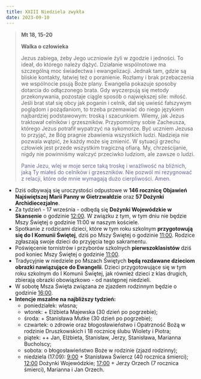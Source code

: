 ```yaml
---
title: XXIII Niedziela zwykła
date: 2023-09-10
---
```


> **Mt 18, 15-20**
>
> **Walka o człowieka**
>
> Jezus zabiega, żeby Jego uczniowie żyli w zgodzie i jedności. To ideał, do którego należy dążyć. Działanie wspólnotowe ma szczególną moc świadectwa i ewangelizacji. Jednak tam, gdzie są bliskie kontakty, łatwiej też o poranienie. Rozłamy i brak przebaczenia we wspólnocie psują Boże plany. Ewangelia pokazuje sposoby dotarcia do odłączonego brata. Gdy wyczerpują się metody przekonywania, pozostaje ciągle sposób o największej sile: miłość. Jeśli brat stał się obcy jak poganin i celnik, dał się uwieść fałszywym poglądom i pożądaniom, to trzeba przemawiać do niego językiem najbardziej podstawowym: troską i szacunkiem. Wiemy, jak Jezus traktował celników i grzeszników. Przypomnijmy sobie Zacheusza, którego Jezus potrafił wypatrzyć na sykomorze. Być uczniem Jezusa to przyjąć, że Bóg pragnie zbawienia wszystkich ludzi. Nadzieja nie pozwala wątpić, że każdy może się zmienić. W sytuacji grzechu człowiek jest przede wszystkim tragiczną ofiarą. My, chrześcijanie, nigdy nie powinniśmy walczyć przeciwko ludziom, ale zawsze o ludzi.
>
> <span style="color: #666699;">Panie Jezu, wlej w moje serce taką troskę i wrażliwość na bliźnich, jaką Ty miałeś do celników i grzeszników. Nie pozwól mi rezygnować z relacji, które ode mnie wymagają dużo cierpliwości. Amen.
> &nbsp;

- Dziś odbywają się uroczystości odpustowe w **146 rocznicę Objawień Najświętszej Marii Panny w Gietrzwałdzie** oraz **57 Dożynki Archidiecezjalne**.
- Za tydzień - 17 września - odbędą się **Dożynki Wojewódzkie w Skansenie** o godzinie <u>12:00</u>. W związku z tym, w tym dniu nie będzie Mszy Świętej o godzinie 11:00 w naszym kościele.
- Spotkanie z rodzicami dzieci, które w tym roku szkolnym **przygotowują się do I Komunii Świętej**, dziś po Mszy Świętej o godzinie <u>11:00</u>. Rodzice zgłaszają swoje dzieci do przyjęcia tego sakramentu.
- Poświęcenie tornistrów i przyborów szkolnych **pierwszoklasistów** dziś pod koniec Mszy Świętej o godzinie <u>11:00</u>.
- Tradycyjnie w niedziele po Mszach Świętych **będą rozdawane dzieciom obrazki nawiązujące do Ewangelii**. Dzieci przygotowujące się w tym roku szkolnym do I Komunii Świętej, jak również dzieci z klas drugich, zbierają obrazki obowiązkowo - od następnej niedzieli.
- W sobotę Msza Święta związana ze zjazdem rodzinnym będzie o godzinie <u>16:00</u>.
- **Intencje mszalne na najbliższy tydzień:**
  - poniedziałek: własna;
  - wtorek: + Elżbieta Majewska (30 dzień po pogrzebie);
  - środa: + Stanisława Mutke (30 dzień po pogrzebie);
  - czwartek: o zdrowie oraz błogosławieństwo i Opatrzność Bożą w rodzinie Druszkowskich i 18 rocznicę ślubu Wiolety i Piotra;
  - piątek: ++ Jan, Elżbieta, Stanisław, Jerzy, Stanisława, Marianna Bucholscy;
  - sobota: o błogosławieństwo Boże w rodzinie (zjazd rodzinny);
  - niedziela (17.09): <u>9:00</u> + Stanisława Świercz (40 rocznica śmierci); <u>12:00</u> Dożynki Wojewódzkie; <u>17:00</u> + Jerzy Orzech (7 rocznica śmierci), Marianna i Jan Orzech.

